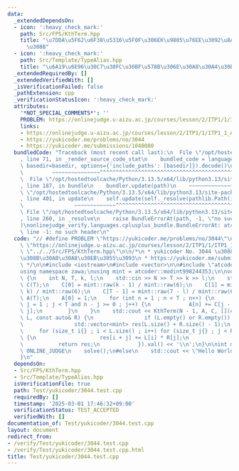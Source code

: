 ```yaml
---
data:
  _extendedDependsOn:
  - icon: ':heavy_check_mark:'
    path: Src/FPS/KthTerm.hpp
    title: "\u7DDA\u5F62\u6F38\u5316\u5F0F\u306EK\u9805\u76EE\u3092\u8A08\u7B97\u3059\
      \u308B"
  - icon: ':heavy_check_mark:'
    path: Src/Template/TypeAlias.hpp
    title: "\u6A19\u6E96\u30C7\u30FC\u30BF\u578B\u306E\u30A8\u30A4\u30EA\u30A2\u30B9"
  _extendedRequiredBy: []
  _extendedVerifiedWith: []
  _isVerificationFailed: false
  _pathExtension: cpp
  _verificationStatusIcon: ':heavy_check_mark:'
  attributes:
    '*NOT_SPECIAL_COMMENTS*': ''
    PROBLEM: https://onlinejudge.u-aizu.ac.jp/courses/lesson/2/ITP1/1/ITP1_1_A
    links:
    - https://onlinejudge.u-aizu.ac.jp/courses/lesson/2/ITP1/1/ITP1_1_A
    - https://yukicoder.me/problems/no/3044
    - https://yukicoder.me/submissions/1048080
  bundledCode: "Traceback (most recent call last):\n  File \"/opt/hostedtoolcache/Python/3.13.5/x64/lib/python3.13/site-packages/onlinejudge_verify/documentation/build.py\"\
    , line 71, in _render_source_code_stat\n    bundled_code = language.bundle(stat.path,\
    \ basedir=basedir, options={'include_paths': [basedir]}).decode()\n          \
    \         ~~~~~~~~~~~~~~~^^^^^^^^^^^^^^^^^^^^^^^^^^^^^^^^^^^^^^^^^^^^^^^^^^^^^^^^^^^^^^^^^^\n\
    \  File \"/opt/hostedtoolcache/Python/3.13.5/x64/lib/python3.13/site-packages/onlinejudge_verify/languages/cplusplus.py\"\
    , line 187, in bundle\n    bundler.update(path)\n    ~~~~~~~~~~~~~~^^^^^^\n  File\
    \ \"/opt/hostedtoolcache/Python/3.13.5/x64/lib/python3.13/site-packages/onlinejudge_verify/languages/cplusplus_bundle.py\"\
    , line 401, in update\n    self.update(self._resolve(pathlib.Path(included), included_from=path))\n\
    \                ~~~~~~~~~~~~~^^^^^^^^^^^^^^^^^^^^^^^^^^^^^^^^^^^^^^^^^^^^\n \
    \ File \"/opt/hostedtoolcache/Python/3.13.5/x64/lib/python3.13/site-packages/onlinejudge_verify/languages/cplusplus_bundle.py\"\
    , line 260, in _resolve\n    raise BundleErrorAt(path, -1, \"no such header\"\
    )\nonlinejudge_verify.languages.cplusplus_bundle.BundleErrorAt: atcoder/modint:\
    \ line -1: no such header\n"
  code: "// #define PROBLEM \"https://yukicoder.me/problems/no/3044\"\n#define PROBLEM\
    \ \"https://onlinejudge.u-aizu.ac.jp/courses/lesson/2/ITP1/1/ITP1_1_A\"\n\n#include\
    \ \"../../Src/FPS/KthTerm.hpp\"\n\n/*\n * yukicoder No. 3044 \u3088\u304F\u3042\
    \u308B\u30AB\u30A8\u30EB\u3055\u3093\n * https://yukicoder.me/submissions/1048080\n\
    \ */\n\n#include <iostream>\n#include <vector>\n\n#include \"atcoder/modint\"\n\
    using namespace zawa;\nusing mint = atcoder::modint998244353;\n\nvoid solve()\
    \ {\n    int N, T, k, l;\n    std::cin >> N >> T >> k >> l;\n    std::vector<mint>\
    \ C(T);\n    C[0] = mint::raw(k - 1) / mint::raw(6);\n    C[1] = mint::raw(l -\
    \ k) / mint::raw(6);\n    C[T - 1] = mint::raw(7 - l) / mint::raw(6);\n    std::vector<mint>\
    \ A(T);\n    A[0] = 1;\n    for (int n = 1 ; n < T ; n++) {\n        for (int\
    \ j = 1 ; j < T and n - j >= 0 ; j++) {\n            A[n] += C[j - 1] * A[n -\
    \ j];\n        }\n    }\n    std::cout << KthTerm(N - 1, A, C, [](const auto&\
    \ L, const auto& R) {\n                if (L.empty() or R.empty()) return std::vector<mint>{};\n\
    \                std::vector<mint> res(L.size() + R.size() - 1);\n           \
    \     for (size_t i{} ; i < L.size() ; i++) for (size_t j{} ; j < R.size() ; j++)\
    \ {\n                    res[i + j] += L[i] * R[j];\n                }\n     \
    \           return res;\n            }).val() << '\\n';\n}\n\nint main() {\n#ifdef\
    \ ONLINE_JUDGE\n    solve();\n#else\n    std::cout << \"Hello World\\n\";\n#endif\n\
    }\n"
  dependsOn:
  - Src/FPS/KthTerm.hpp
  - Src/Template/TypeAlias.hpp
  isVerificationFile: true
  path: Test/yukicoder/3044.test.cpp
  requiredBy: []
  timestamp: '2025-03-01 17:46:32+09:00'
  verificationStatus: TEST_ACCEPTED
  verifiedWith: []
documentation_of: Test/yukicoder/3044.test.cpp
layout: document
redirect_from:
- /verify/Test/yukicoder/3044.test.cpp
- /verify/Test/yukicoder/3044.test.cpp.html
title: Test/yukicoder/3044.test.cpp
---
```

